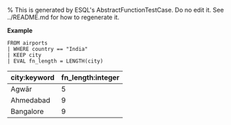 % This is generated by ESQL's AbstractFunctionTestCase. Do no edit it. See ../README.md for how to regenerate it.

**Example**

```esql
FROM airports
| WHERE country == "India"
| KEEP city
| EVAL fn_length = LENGTH(city)
```

| city:keyword | fn_length:integer |
| --- | --- |
| Agwār | 5 |
| Ahmedabad | 9 |
| Bangalore | 9 |


